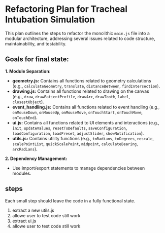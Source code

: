# Refactoring Plan for Tracheal Intubation Simulation

This plan outlines the steps to refactor the monolithic `main.js` file into a modular architecture, addressing several issues related to code structure, maintainability, and testability.

## Goals for final state:
**1. Module Separation:**
   - **geometry.js:** Contains all functions related to geometry calculations (e.g., `calculateGeometry`, `translate`, `distanceBetween`, `findIntersection`).
   - **drawing.js:** Contains all functions related to drawing on the canvas (e.g., `draw`, `drawPatientProfile`, `drawArc`, `drawTooth`, `label`, `closestObject`).
   - **event_handling.js:** Contains all functions related to event handling (e.g., `onMouseDown`, `onMouseUp`, `onMouseMove`, `onTouchStart`, `onTouchMove`, `onTouchEnd`).
   - **ui.js:** Contains all functions related to UI elements and interactions (e.g., `init`, `updateValues`, `resetToDefaults`, `saveConfiguration`, `loadConfiguration`, `loadPreset`, `adjustSlider`, `showNotification`).
   - **utils.js:** Contains utility functions (e.g., `toRadians`, `toDegrees`, `rescale`, `scalePointList`, `quickScalePoint`, `midpoint`, `calculateBearing`, `arcRadians`).

**2. Dependency Management:**
   - Use import/export statements to manage dependencies between modules.

## steps

Each small step should leave the code in a fully functional state.

1. extract a new utils.js
2. allowe user to test code still work
3. extract ui.js
4. allowe user to test code still work

